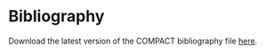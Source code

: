 # Bibliography

Download the latest version of the COMPACT bibliography file [here](https://raw.githubusercontent.com/CompactCollaboration/Bibliography/refs/heads/main/bibliography.bib?token=GHSAT0AAAAAAC7X44BCMXHE2U3NGEZCAUKS2EEG62Q).
